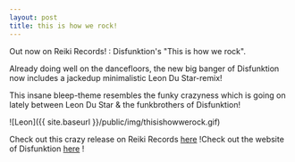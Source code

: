 ```yaml
---
layout: post
title: this is how we rock!
---
```


Out now on Reiki Records! : Disfunktion's "This is how we rock".

Already doing well on the dancefloors, the new big banger of Disfunktion now includes a jackedup minimalistic Leon Du Star-remix!

This insane bleep-theme resembles the funky crazyness which is going on lately between Leon Du Star & the funkbrothers of Disfunktion!

![Leon]({{ site.baseurl }}/public/img/thisishowwerock.gif)

Check out this crazy release on Reiki Records [here](http://www.reikirecords.nl/) !Check out the website of Disfunktion [here](http://www.disfunktion.nl/) !


